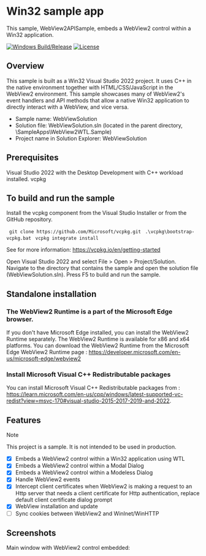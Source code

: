 

# Win32 sample app

This sample, WebView2APISample, embeds a WebView2 control within a Win32 application.

[![Windows Build/Release](https://github.com/dev-advocacy/WebView2/actions/workflows/windowsbuild.yml/badge.svg)](https://github.com/dev-advocacy/WebView2/actions/workflows/windowsbuild.yml)
[![License](https://img.shields.io/badge/License-Apache_2.0-blue.svg)](https://opensource.org/licenses/Apache-2.0)

## Overview
This sample is built as a Win32 Visual Studio 2022 project.
It uses C++ in the native environment together with HTML/CSS/JavaScript in the WebView2 environment.
This sample showcases many of WebView2's event handlers and API methods that allow a native Win32 application to directly interact with a WebView, and vice versa.

- Sample name: WebViewSolution
- Solution file: WebViewSolution.sln (located in the parent directory, \SampleApps\WebView2WTL.Sample)
- Project name in Solution Explorer: WebViewSolution


## Prerequisites
Visual Studio 2022 with the Desktop Development with C++ workload installed.
vcpkg

## To build and run the sample

Install the vcpkg component from the Visual Studio Installer or from the GitHub repository.
  
``` git clone https://github.com/Microsoft/vcpkg.git```
``` .\vcpkg\bootstrap-vcpkg.bat```
``` vcpkg integrate install```

See for more information: https://vcpkg.io/en/getting-started

Open Visual Studio 2022 and select File > Open > Project/Solution.
Navigate to the directory that contains the sample and open the solution file (WebViewSolution.sln).
Press F5 to build and run the sample.

## Standalone installation

### The WebView2 Runtime is a part of the Microsoft Edge browser.
If you don't have Microsoft Edge installed, you can install the WebView2 Runtime separately. The WebView2 Runtime is available for x86 and x64 platforms. 
You can download the WebView2 Runtime from the Microsoft Edge WebView2 Runtime page : https://developer.microsoft.com/en-us/microsoft-edge/webview2

### Install Microsoft Visual C++ Redistributable packages 
You can install Microsoft Visual C++ Redistributable packages from : https://learn.microsoft.com/en-us/cpp/windows/latest-supported-vc-redist?view=msvc-170#visual-studio-2015-2017-2019-and-2022.


## Features
> [!NOTE]
> This project is a sample. It is not intended to be used in production.

- [x] Embeds a WebView2 control within a Win32 application using WTL
- [x] Embeds a WebView2 control within a Modal Dialog
- [x] Embeds a WebView2 control within a Modeless Dialog
- [x] Handle WebView2 events
- [x] Intercept client certificates when WebView2 is making a request to an Http server that needs a client certificate for Http authentication, replace default client certificate dialog prompt
- [x] WebView installation and update
- [ ] Sync cookies between WebView2 and WinInet/WinHTTP

## Screenshots

Main window with WebView2 control embedded:

